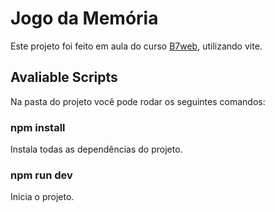 # Jogo da Memória

Este projeto foi feito em aula do curso [B7web](http://b7web.com.br), utilizando vite.

## Avaliable Scripts

Na pasta do projeto você pode rodar os seguintes comandos:

### npm install

Instala todas as dependências do projeto.

### npm run dev

Inicia o projeto.